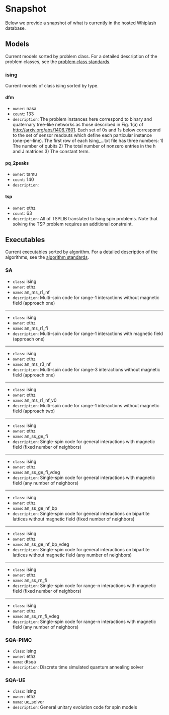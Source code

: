 # Snapshot

Below we provide a snapshot of what is currently in the hosted [Whiplash](http://whiplash.ethz.ch) database.

## Models

Current models sorted by problem class. For a detailed description of the problem classes, see the [problem class standards](standards#problem-class-standards).

### ising

Current models of class ising sorted by type.

#### dfm

- `owner`: nasa
- `count`: 133
- `description`: The problem instances here correspond to binary and quaternary tree-like networks as those described in Fig. 1(a) of http://arxiv.org/abs/1406.7601. Each set of 0s and 1s below correspond to the set of sensor readouts which define each particular instance (one-per-line). The first row of each Ising\_...txt file has three numbers: 1) The number of qubits 2) The total number of nonzero entries in the h and J matrices 3) The constant term.

#### pq_2peaks

- `owner`: tamu
- `count`: 140
- `description`:

#### tsp

- `owner`: ethz
- `count`: 63
- `description`: All of TSPLIB translated to Ising spin problems. Note that solving the TSP problem requires an additional constraint.

## Executables

Current executables sorted by algorithm. For a detailed description of the algorithms, see the [algorithm standards](standards#algorithm-standards).

### SA

- `class`: ising
- `owner`: ethz
- `name`: an_ms_r1_nf
- `description`: Multi-spin code for range-1 interactions without magnetic field (approach one)

---

- `class`: ising
- `owner`: ethz
- `name`: an_ms_r1_fi
- `description`: Multi-spin code for range-1 interactions with magnetic field (approach one)

---

- `class`: ising
- `owner`: ethz
- `name`: an_ms_r3_nf
- `description`: Multi-spin code for range-3 interactions without magnetic field (approach one)

---

- `class`: ising
- `owner`: ethz
- `name`: an_ms_r1_nf_v0
- `description`: Multi-spin code for range-1 interactions without magnetic field (approach two)

---

- `class`: ising
- `owner`: ethz
- `name`: an_ss_ge_fi
- `description`: Single-spin code for general interactions with magnetic field (fixed number of neighbors)

---

- `class`: ising
- `owner`: ethz
- `name`: an_ss_ge_fi_vdeg
- `description`: Single-spin code for general interactions with magnetic field (any number of neighbors)

---

- `class`: ising
- `owner`: ethz
- `name`: an_ss_ge_nf_bp
- `description`: Single-spin code for general interactions on bipartite lattices without magnetic field (fixed number of neighbors)

---

- `class`: ising
- `owner`: ethz
- `name`: an_ss_ge_nf_bp_vdeg
- `description`: Single-spin code for general interactions on bipartite lattices without magnetic field (any number of neighbors)

---

- `class`: ising
- `owner`: ethz
- `name`: an_ss_rn_fi
- `description`: Single-spin code for range-n interactions with magnetic field (fixed number of neighbors)

---

- `class`: ising
- `owner`: ethz
- `name`: an_ss_rn_fi_vdeg
- `description`: Single-spin code for range-n interactions with magnetic field (any number of neighbors)

### SQA-PIMC

- `class`: ising
- `owner`: ethz
- `name`: dtsqa
- `description`: Discrete time simulated quantum annealing solver

### SQA-UE

- `class`: ising
- `owner`: ethz
- `name`: ue_solver
- `description`: General unitary evolution code for spin models
